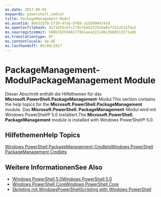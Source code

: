 ```yaml
---
ms.date: 2017-06-05
keywords: powershell,cmdlet
title: PackageManagement-Modul
ms.assetid: 8b632570-5739-4fab-bf09-a1d59004743d
ms.openlocfilehash: 41734f6cbfc179cfeb5237d16a0af251a51afda2
ms.sourcegitcommit: 598b7835046577841aea2211d613bb8513271a8b
ms.translationtype: HT
ms.contentlocale: de-DE
ms.lasthandoff: 06/08/2017
---
```

# <a name="packagemanagement-module"></a><span data-ttu-id="f34eb-103">PackageManagement-Modul</span><span class="sxs-lookup"><span data-stu-id="f34eb-103">PackageManagement Module</span></span>
<span data-ttu-id="f34eb-104">Dieser Abschnitt enthält die Hilfethemen für das **Microsoft.PowerShell.PackageManagement**-Modul.</span><span class="sxs-lookup"><span data-stu-id="f34eb-104">This section contains the help topics for the **Microsoft.PowerShell.PackageManagement** module.</span></span> <span data-ttu-id="f34eb-105">Das **Microsoft.PowerShell. PackageManagement**-Modul wird mit Windows PowerShell® 5.0 installiert.</span><span class="sxs-lookup"><span data-stu-id="f34eb-105">The **Microsoft.PowerShell. PackageManagement** module is installed with Windows PowerShell® 5.0.</span></span>

## <a name="help-topics"></a><span data-ttu-id="f34eb-106">Hilfethemen</span><span class="sxs-lookup"><span data-stu-id="f34eb-106">Help Topics</span></span>
[<span data-ttu-id="f34eb-107">Windows PowerShell PackageManagement-Cmdlets</span><span class="sxs-lookup"><span data-stu-id="f34eb-107">Windows PowerShell PackageManagement Cmdlets</span></span>](http://technet.microsoft.com/library/dn890706(v=wps.640).aspx)

## <a name="see-also"></a><span data-ttu-id="f34eb-108">Weitere Informationen</span><span class="sxs-lookup"><span data-stu-id="f34eb-108">See Also</span></span>
- [<span data-ttu-id="f34eb-109">Windows PowerShell 5.0</span><span class="sxs-lookup"><span data-stu-id="f34eb-109">Windows PowerShell 5.0</span></span>](Windows-PowerShell-5.0.md)
- [<span data-ttu-id="f34eb-110">Windows PowerShell Core</span><span class="sxs-lookup"><span data-stu-id="f34eb-110">Windows PowerShell Core</span></span>](https://technet.microsoft.com/en-us/library/4b75f1e4-f327-48f3-92ab-bf5435094d41)
- [<span data-ttu-id="f34eb-111">Skripting mit WindowsPowerShell</span><span class="sxs-lookup"><span data-stu-id="f34eb-111">Scripting with Windows PowerShell</span></span>](../../getting-started/fundamental/Scripting-with-Windows-PowerShell.md)

